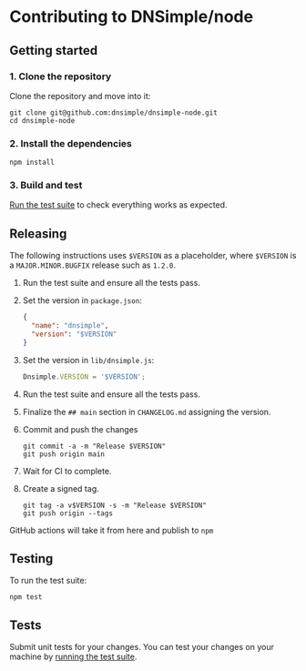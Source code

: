 # Contributing to DNSimple/node

## Getting started

### 1. Clone the repository

Clone the repository and move into it:

```shell
git clone git@github.com:dnsimple/dnsimple-node.git
cd dnsimple-node
```

### 2. Install the dependencies

```shell
npm install
```

### 3. Build and test

[Run the test suite](#testing) to check everything works as expected.

## Releasing

The following instructions uses `$VERSION` as a placeholder, where `$VERSION` is a `MAJOR.MINOR.BUGFIX` release such as `1.2.0`.

1. Run the test suite and ensure all the tests pass.

2. Set the version in `package.json`:

    ```json
    {
      "name": "dnsimple",
      "version": "$VERSION"
    }
    ```

3. Set the version in `lib/dnsimple.js`:

    ```javascript
    Dnsimple.VERSION = '$VERSION';
    ```

4. Run the test suite and ensure all the tests pass.

5. Finalize the `## main` section in `CHANGELOG.md` assigning the version.

6. Commit and push the changes

    ```shell
    git commit -a -m "Release $VERSION"
    git push origin main
    ```

7. Wait for CI to complete.

8. Create a signed tag.

    ```shell
    git tag -a v$VERSION -s -m "Release $VERSION"
    git push origin --tags
    ```

GitHub actions will take it from here and publish to `npm`

## Testing

To run the test suite:

```shell
npm test
```

## Tests

Submit unit tests for your changes. You can test your changes on your machine by [running the test suite](#testing).
